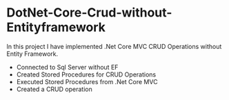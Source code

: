 # DotNet-Core-Crud-without-Entityframework

In this project I have implemented .Net Core MVC CRUD Operations without Entity Framework.

- Connected to Sql Server without EF
- Created Stored Procedures for CRUD Operations
- Executed Stored Procedures from .Net Core MVC
- Created a CRUD operation
